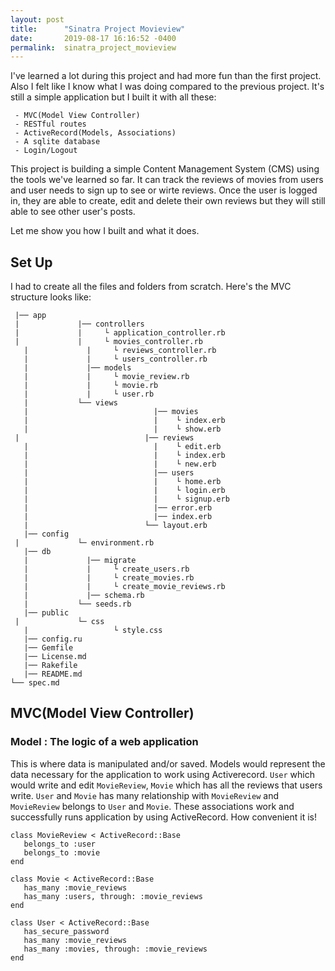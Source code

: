 ```yaml
---
layout: post
title:      "Sinatra Project Movieview"
date:       2019-08-17 16:16:52 -0400
permalink:  sinatra_project_movieview
---
```


 I've learned a lot during this project and had more fun than the first project. Also I felt like I know what I was doing compared to the previous project. It's still a simple application but I built it with all these:
 
```
 - MVC(Model View Controller)
 - RESTful routes
 - ActiveRecord(Models, Associations)
 - A sqlite database
 - Login/Logout
 ```
 
 This project is building a simple Content Management System (CMS) using the tools we've learned so far.
 It can track the reviews of movies from users and user needs to sign up to see or wirte reviews. Once the user is logged in, they are able to create, edit and delete their own reviews but they will still able to see other user's posts.
 
 Let me show you how I built and what it does.
 
## Set Up
I had to create all the files and folders from scratch. Here's the MVC structure looks like:
 ```
  |── app
  |             |── controllers
  |             |     └ application_controller.rb
  |             |     └ movies_controller.rb
	|             |     └ reviews_controller.rb
	|             |     └ users_controller.rb
	|             |── models
	|             |     └ movie_review.rb
	|             |     └ movie.rb
	|             |     └ user.rb
	|           └── views
	|                            |── movies
	|                            |    └ index.erb
	|                            |    └ show.erb
  |                            |── reviews
	|                            |    └ edit.erb
	|                            |    └ index.erb
	|                            |    └ new.erb
	|                            |── users
	|                            |    └ home.erb
	|                            |    └ login.erb
	|                            |    └ signup.erb
	|                            |── error.erb
	|                            |── index.erb
	|                          └── layout.erb
	|── config
  |             └─ environment.rb
	|── db
	|             |── migrate
	|             |     └ create_users.rb
	|             |     └ create_movies.rb
	|             |     └ create_movie_reviews.rb
	|             |── schema.rb
	|           └── seeds.rb
	|── public
  |             └─ css
	|                   └ style.css
	|── config.ru
	|── Gemfile
	|── License.md
	|── Rakefile
	|── README.md
└── spec.md
```

## MVC(Model View Controller)
### Model : The logic of a web application
 This is where data is manipulated and/or saved. Models would represent the data necessary for the application to work using Activerecord. `User` which would write and edit `MovieReview`, `Movie` which has all the reviews that users write. `User` and `Movie` has many relationship with `MovieReview` and `MovieReview` belongs to `User` and `Movie`. These associations work and successfully runs application by using ActiveRecord. How convenient it is!
 
 ```
 class MovieReview < ActiveRecord::Base
    belongs_to :user
    belongs_to :movie
end

class Movie < ActiveRecord::Base
    has_many :movie_reviews
    has_many :users, through: :movie_reviews
end

class User < ActiveRecord::Base
    has_secure_password
    has_many :movie_reviews
    has_many :movies, through: :movie_reviews
end
```
